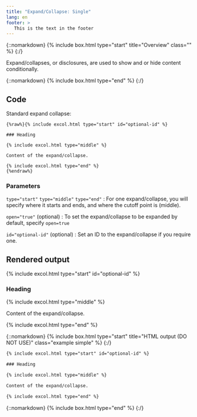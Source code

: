 ```yaml
---
title: "Expand/Collapse: Single"
lang: en
footer: >
   This is the text in the footer
---
```


{::nomarkdown}
{% include box.html type="start" title="Overview" class="" %}
{:/}

Expand/collapses, or disclosures, are used to show and or hide content conditionally.

{::nomarkdown}
{% include box.html type="end" %}
{:/}

## Code

Standard expand collapse:

```liquid
{%raw%}{% include excol.html type="start" id="optional-id" %}

### Heading

{% include excol.html type="middle" %}

Content of the expand/collapse.

{% include excol.html type="end" %}
{%endraw%}
```

### Parameters

`type="start"`
`type="middle"`
`type="end"`
: For one expand/collapse, you will specify where it starts and ends, and where the cutoff point is (middle).

`open="true"` (optional)
: To set the expand/collapse to be expanded by default, specify `open=true`

`id="optional-id"` (optional)
: Set an ID to the expand/collapse if you require one.

## Rendered output

{% include excol.html type="start" id="optional-id" %}

### Heading

{% include excol.html type="middle" %}

Content of the expand/collapse.

{% include excol.html type="end" %}

{::nomarkdown}
{% include box.html type="start" title="HTML output (DO NOT USE)" class="example simple" %}
{:/}

```html
{% include excol.html type="start" id="optional-id" %}

### Heading

{% include excol.html type="middle" %}

Content of the expand/collapse.

{% include excol.html type="end" %}
```

{::nomarkdown}
{% include box.html type="end" %}
{:/}
